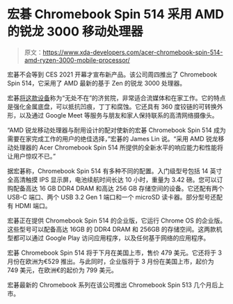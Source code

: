 # 宏碁 Chromebook Spin 514 采用 AMD 的锐龙 3000 移动处理器

> 原文：<https://www.xda-developers.com/acer-chromebook-spin-514-amd-ryzen-3000-mobile-processor/>

宏碁不会等到 CES 2021 开幕才宣布新产品。该公司周四推出了 Chromebook Spin 514，它采用了 AMD 最新的基于 Zen 的锐龙 3000 处理器。

宏碁[将这款设备](https://news.acer.com/acer-unveils-chromebook-spin-514-its-first-chromebook-with-amd-ryzen-mobile-processors-and-amd-radeon-graphics)称为“无处不在”的济贫院，非常适合流媒体和在家工作。它的特点是强化金属底盘，可以抵抗凹痕，丁丁和腐蚀。它还具有 360 度铰链的可转换外形，以及通过 Google Meet 等服务与朋友和家人保持联系的高清网络摄像头。

“AMD 锐龙移动处理器与耐用设计的配对使新的宏碁 Chromebook Spin 514 成为需要在家完成工作的用户的绝佳选择，”宏碁的 James Lin 说。“采用 AMD 锐龙移动处理器的 Acer Chromebook Spin 514 所提供的全新水平的响应能力和性能将让用户惊叹不已。”

据宏碁称，Chromebook Spin 514 有多种不同的配置。入门级型号包括 14 英寸全高清触摸 IPS 显示屏，电池续航时间长达 10 小时，重量为 3.42 磅。您可以订购配备高达 16 GB DDR4 DRAM 和高达 256 GB 存储空间的设备。它还配有两个 USB-C 端口、两个 USB 3.2 Gen 1 端口和一个 microSD 读卡器。部分型号还配有 HDMI 端口。

宏碁正在提供 Chromebook Spin 514 的企业版，它运行 Chrome OS 的企业版。这些型号可以配备高达 16GB 的 DDR4 DRAM 和 256GB 的存储空间。这两款机型都可以通过 Google Play 访问应用程序，以及任何基于网络的应用程序。

宏碁 Chromebook Spin 514 将于下月在美国上市，售价 479 美元。它还将于 3 月份在欧洲为€529 推出。与此同时，企业版将于 3 月份在美国上市，起价为 749 美元，在欧洲€的起价为 799 美元。

宏碁最新的 Chromebook 系列在该公司推出 Chromebook Spin 513 几个月后上市。